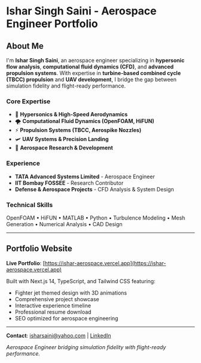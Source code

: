 # Ishar Singh Saini - Aerospace Engineer Portfolio

## About Me

I'm **Ishar Singh Saini**, an aerospace engineer specializing in **hypersonic flow analysis**, **computational fluid dynamics (CFD)**, and **advanced propulsion systems**. With expertise in **turbine-based combined cycle (TBCC) propulsion** and **UAV development**, I bridge the gap between simulation fidelity and flight-ready performance.

### Core Expertise
- 🚀 **Hypersonics & High-Speed Aerodynamics**
- 🌪️ **Computational Fluid Dynamics (OpenFOAM, HiFUN)**
- ⚡ **Propulsion Systems (TBCC, Aerospike Nozzles)**
- 🛩️ **UAV Systems & Precision Landing**
- 🔬 **Aerospace Research & Development**

### Experience
- **TATA Advanced Systems Limited** - Aerospace Engineer
- **IIT Bombay FOSSEE** - Research Contributor
- **Defense & Aerospace Projects** - CFD Analysis & System Design

### Technical Skills
OpenFOAM • HiFUN • MATLAB • Python • Turbulence Modeling • Mesh Generation • Numerical Analysis • CAD Design

---

## Portfolio Website

**Live Portfolio**: [https://ishar-aerospace.vercel.app](https://ishar-aerospace.vercel.app)

Built with Next.js 14, TypeScript, and Tailwind CSS featuring:
- Fighter jet themed design with 3D animations
- Comprehensive project showcase
- Interactive experience timeline
- Professional resume download
- SEO optimized for aerospace engineering

---

**Contact**: isharsaini@yahoo.com | [LinkedIn](https://linkedin.com/in/ishar-singh-saini)

*Aerospace Engineer bridging simulation fidelity with flight-ready performance.*
